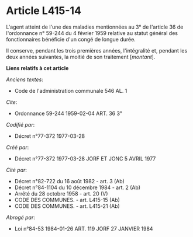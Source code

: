 # Article L415-14

L'agent atteint de l'une des maladies mentionnées au 3° de l'article 36 de l'ordonnance n° 59-244 du 4 février 1959 relative
au statut général des fonctionnaires bénéficie d'un congé de longue durée.

Il conserve, pendant les trois premières années, l'intégralité et, pendant les deux années suivantes, la moitié de son
traitement [*montant*].

**Liens relatifs à cet article**

_Anciens textes_:

  - Code de l'administration communale 546 AL. 1

_Cite_:

  - Ordonnance 59-244 1959-02-04 ART. 36 3°

_Codifié par_:

  - Décret n°77-372 1977-03-28

_Créé par_:

  - Décret n°77-372 1977-03-28 JORF ET JONC 5 AVRIL 1977

_Cité par_:

  - Décret n°82-722 du 16 août 1982 - art. 3 (Ab)
  - Décret n°84-1104 du 10 décembre 1984 - art. 2 (Ab)
  - Arrêté du 28 octobre 1958 - art. 20 (V)
  - CODE DES COMMUNES. - art. L415-15 (Ab)
  - CODE DES COMMUNES. - art. L415-21 (Ab)

_Abrogé par_:

  - Loi n°84-53 1984-01-26 ART. 119 JORF 27 JANVIER 1984
